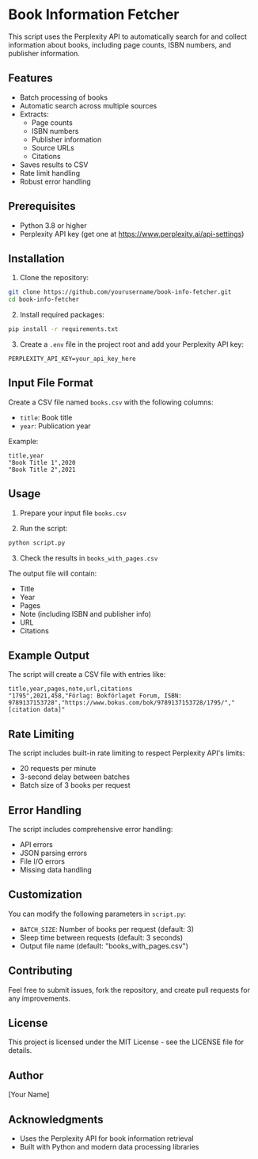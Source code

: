 # Book Information Fetcher

This script uses the Perplexity API to automatically search for and collect information about books, including page counts, ISBN numbers, and publisher information.

## Features

- Batch processing of books
- Automatic search across multiple sources
- Extracts:
  - Page counts
  - ISBN numbers
  - Publisher information
  - Source URLs
  - Citations
- Saves results to CSV
- Rate limit handling
- Robust error handling

## Prerequisites

- Python 3.8 or higher
- Perplexity API key (get one at https://www.perplexity.ai/api-settings)

## Installation

1. Clone the repository:
```bash
git clone https://github.com/yourusername/book-info-fetcher.git
cd book-info-fetcher
```

2. Install required packages:
```bash
pip install -r requirements.txt
```

3. Create a `.env` file in the project root and add your Perplexity API key:
```
PERPLEXITY_API_KEY=your_api_key_here
```

## Input File Format

Create a CSV file named `books.csv` with the following columns:
- `title`: Book title
- `year`: Publication year

Example:
```csv
title,year
"Book Title 1",2020
"Book Title 2",2021
```

## Usage

1. Prepare your input file `books.csv`

2. Run the script:
```bash
python script.py
```

3. Check the results in `books_with_pages.csv`

The output file will contain:
- Title
- Year
- Pages
- Note (including ISBN and publisher info)
- URL
- Citations

## Example Output

The script will create a CSV file with entries like:
```csv
title,year,pages,note,url,citations
"1795",2021,458,"Förlag: Bokförlaget Forum, ISBN: 9789137153728","https://www.bokus.com/bok/9789137153728/1795/","[citation data]"
```

## Rate Limiting

The script includes built-in rate limiting to respect Perplexity API's limits:
- 20 requests per minute
- 3-second delay between batches
- Batch size of 3 books per request

## Error Handling

The script includes comprehensive error handling:
- API errors
- JSON parsing errors
- File I/O errors
- Missing data handling

## Customization

You can modify the following parameters in `script.py`:
- `BATCH_SIZE`: Number of books per request (default: 3)
- Sleep time between requests (default: 3 seconds)
- Output file name (default: "books_with_pages.csv")

## Contributing

Feel free to submit issues, fork the repository, and create pull requests for any improvements.

## License

This project is licensed under the MIT License - see the LICENSE file for details.

## Author

[Your Name]

## Acknowledgments

- Uses the Perplexity API for book information retrieval
- Built with Python and modern data processing libraries
